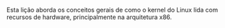Esta lição aborda os conceitos gerais de como o kernel do Linux lida com recursos de hardware, principalmente na arquitetura x86.